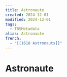 ```yaml
---
title: Astronaute
created: 2024-12-01
modified: 2024-12-01
tags:
  - TBSMetadata
alias: Astronaute
french:
  - "[[1618 Astronauts]]"
---
```

# Astronaute
